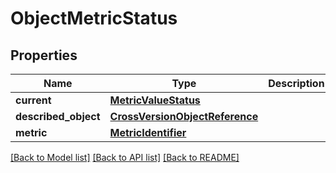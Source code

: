 # ObjectMetricStatus

## Properties
Name | Type | Description | Notes
------------ | ------------- | ------------- | -------------
**current** | [**MetricValueStatus**](MetricValueStatus.md) |  | [optional] 
**described_object** | [**CrossVersionObjectReference**](CrossVersionObjectReference.md) |  | [optional] 
**metric** | [**MetricIdentifier**](MetricIdentifier.md) |  | [optional] 

[[Back to Model list]](../README.md#documentation-for-models) [[Back to API list]](../README.md#documentation-for-api-endpoints) [[Back to README]](../README.md)


